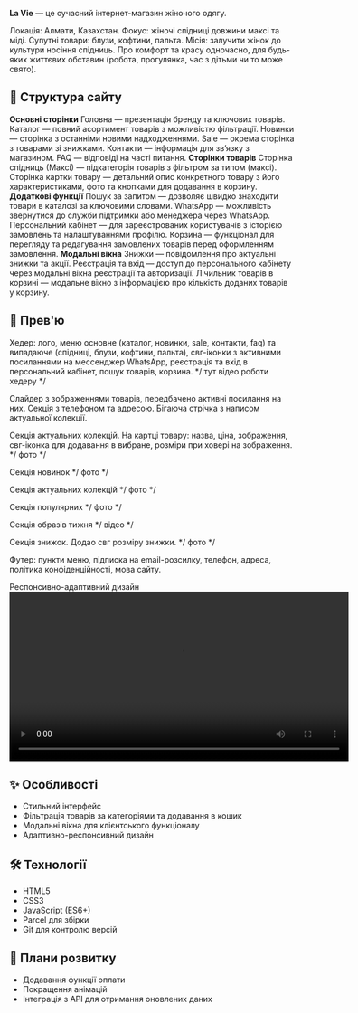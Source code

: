 **La Vie** — це сучасний інтернет-магазин жіночого одягу. 

Локація: Алмати, Казахстан. 
Фокус: жіночі спідниці довжини максі та міді. 
Супутні товари: блузи, кофтини, пальта. 
Місія: залучити жінок до культури носіння спідниць. Про комфорт та красу одночасно, для будь-яких життєвих обставин 
(робота, прогулянка, час з дітьми чи то може свято).

## 📂 Структура сайту

**Основні сторінки**
Головна — презентація бренду та ключових товарів.
Каталог — повний асортимент товарів з можливістю фільтрації.
Новинки — сторінка з останніми новими надходженнями.
Sale — окрема сторінка з товарами зі знижками.
Контакти — інформація для зв’язку з магазином.
FAQ — відповіді на часті питання.
**Сторінки товарів**
Сторінка спідниць (Максі) — підкатегорія товарів з фільтром за типом (максі).
Сторінка картки товару — детальний опис конкретного товару з його характеристиками, фото та кнопками для додавання в корзину.
**Додаткові функції**
Пошук за запитом — дозволяє швидко знаходити товари в каталозі за ключовими словами.
WhatsApp — можливість звернутися до служби підтримки або менеджера через WhatsApp.
Персональний кабінет — для зареєстрованих користувачів з історією замовлень та налаштуваннями профілю.
Корзина — функціонал для перегляду та редагування замовлених товарів перед оформленням замовлення.
**Модальні вікна**
Знижки — повідомлення про актуальні знижки та акції.
Реєстрація та вхід — доступ до персонального кабінету через модальні вікна реєстрації та авторизації.
Лічильник товарів в корзині — модальне вікно з інформацією про кількість доданих товарів у корзину.

## 📸 Прев'ю

Хедер: лого, меню основне (каталог, новинки, sale, контакти, faq) та випадаюче (спідниці, блузи, кофтини, пальта), 
свг-іконки з активними посиланнями на мессенджер WhatsApp, реєстрація та вхід в персональний кабінет, пошук товарів, корзина.
*/ тут відео роботи хедеру */

Слайдер з зображеннями товарів, передбачено активні посилання на них.
Секція з телефоном та адресою.
Бігаюча стрічка з написом актуальної колекції.

Секція актуальних колекцій. На картці товару: назва, ціна, зображення, свг-іконка для додавання в вибране, розміри при ховері на зображення.
*/ фото */

Секція новинок
*/ фото */

Секція актуальних колекцій
*/ фото */

Секція популярних
*/ фото */

Секція образів тижня
*/ відео */

Секція знижок. Додао свг розміру знижки.
*/ фото */

Футер: пункти меню, підписка на email-розсилку, телефон, адреса, політика конфіденційності, мова сайту. 

Респонсивно-адаптивний дизайн
<video src="docs/screenshots/adapt_media.mp4" controls width="600">
  Your browser does not support the video tag.
</video>

## ✨ Особливості

- Стильний інтерфейс
- Фільтрація товарів за категоріями та додавання в кошик
- Модальні вікна для клієнтського функціоналу
- Адаптивно-респонсивний дизайн

## 🛠️ Технології

- HTML5
- CSS3
- JavaScript (ES6+)
- Parcel для збірки
- Git для контролю версій

## 🚧 Плани розвитку

- Додавання функції оплати
- Покращення анімацій
- Інтеграція з API для отримання оновлених даних
